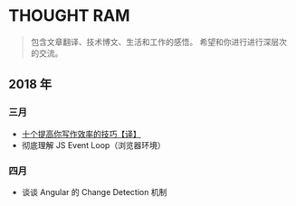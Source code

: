 # THOUGHT RAM

> 包含文章翻译、技术博文、生活和工作的感悟。
> 希望和你进行进行深层次的交流。


## 2018 年

### 三月

* [十个提高你写作效率的技巧【译】](https://github.com/daihere1993/ThoughtRam/issues/1)
* 彻底理解 JS Event Loop（浏览器环境）

### 四月

* 谈谈 Angular 的 Change Detection 机制 
